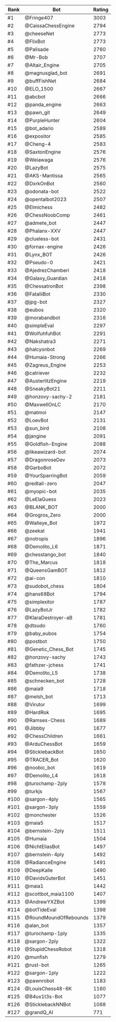 Rank|Bot|Rating
---|---|---
#1|@Fringe407|3003
#2|@CaissaChessEngine|2794
#3|@cheeseNet|2773
#4|@FlixBot|2773
#5|@Palisade|2760
#6|@Mr-Bob|2707
#7|@Altair_Engine|2705
#8|@magnusglad_bot|2691
#9|@buffFishNet|2684
#10|@ELO_1500|2667
#11|@abcbot|2666
#12|@panda_engine|2663
#13|@pawn_git|2649
#14|@PurpleHunter|2604
#15|@bot_adario|2589
#16|@expositor|2585
#17|@Cheng-4|2583
#18|@SaxtonEngine|2576
#19|@Weiawaga|2576
#20|@LazyBot|2575
#21|@AKS-Mantissa|2565
#22|@DxrkOnBot|2560
#23|@odonata-bot|2522
#24|@opentalbot2023|2507
#25|@Elmichess|2482
#26|@ChessNoobComp|2461
#27|@admete_bot|2447
#28|@Phalanx-XXV|2447
#29|@clueless-bot|2431
#30|@fornax-engine|2426
#31|@Lynx_BOT|2426
#32|@Pseudo-0|2421
#33|@AjedrezChamberi|2418
#34|@Galaxy_Guardian|2418
#35|@ChessatronBot|2398
#36|@FataliiBot|2330
#37|@jpg-bot|2327
#38|@eubos|2320
#39|@morabandbot|2316
#40|@simpleEval|2297
#41|@WolfuhfuhBot|2291
#42|@Nakshatra3|2271
#43|@halcyonbot|2269
#44|@Humaia-Strong|2266
#45|@Zagreus_Engine|2253
#46|@catriever|2232
#47|@AusterlitzEngine|2219
#48|@SneakyBot21|2211
#49|@honzovy-sachy-2|2181
#50|@MaxwellOnLC|2170
#51|@matmoi|2147
#52|@LoevBot|2131
#53|@sun_bird|2108
#54|@jangine|2091
#55|@Goldfish-Engine|2088
#56|@likeawizard-bot|2074
#57|@DragonroseDev|2073
#58|@GarboBot|2072
#59|@YourSparringBot|2059
#60|@redtail-zero|2047
#61|@myopic-bot|2035
#62|@LeElaGuess|2023
#63|@BLANK_BOT|2000
#64|@Grogros_Zero|2000
#65|@Walleye_Bot|1972
#66|@zeekat|1941
#67|@notropis|1896
#68|@Demolito_L6|1871
#69|@chesstango_bot|1840
#70|@The_Marcus|1818
#71|@QueensGamBOT|1812
#72|@ai-con|1810
#73|@sudobot_chess|1804
#74|@hans68Bot|1794
#75|@simplexitor|1787
#76|@LazyBotJr|1782
#77|@KlaraDestroyer-aB|1781
#78|@dtsudo|1760
#79|@baby_eubos|1754
#80|@postbot|1750
#81|@Genetic_Chess_Bot|1745
#82|@honzovy-sachy|1743
#83|@fathzer-jchess|1741
#84|@Demolito_L5|1738
#85|@schnecken_bot|1728
#86|@maia9|1718
#87|@melsh_bot|1713
#88|@Virutor|1699
#89|@HardRok|1695
#90|@Ramses-Chess|1689
#91|@Jibbby|1677
#92|@ChessChildren|1661
#93|@ArduChessBot|1659
#94|@SticklebackBot|1650
#95|@TRACER_Bot|1620
#96|@noobic_bot|1619
#97|@Demolito_L4|1618
#98|@turochamp-2ply|1578
#99|@turkjs|1567
#100|@sargon-4ply|1565
#101|@sargon-3ply|1559
#102|@monchester|1526
#103|@maia5|1517
#104|@bernstein-2ply|1511
#105|@Humaia|1504
#106|@NichtEliasBot|1497
#107|@bernstein-4ply|1492
#108|@RadianceEngine|1491
#109|@DeepKalle|1490
#110|@DavidsGuterBot|1451
#111|@maia1|1442
#112|@scottbot_maia1100|1407
#113|@AndrewYXZBot|1399
#114|@botTideEval|1398
#115|@RoundMoundOfRebounds|1379
#116|@alan_bot|1357
#117|@turochamp-1ply|1335
#118|@sargon-2ply|1322
#119|@StupidChessRobot|1318
#120|@munfish|1279
#121|@rust-bot|1265
#122|@sargon-1ply|1222
#123|@pawnrobot|1183
#124|@LouisChess48-6K|1160
#125|@B4ux1t3s-Bot|1077
#126|@SticklebackNNBot|1068
#127|@grandQ_AI|771
